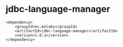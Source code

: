 # jdbc-language-manager

```
<dependency>
    <groupId>es.molabs</groupId>
    <artifactId>jdbc-language-manager</artifactId>
    <version>1.0.1</version>
</dependency>
```
